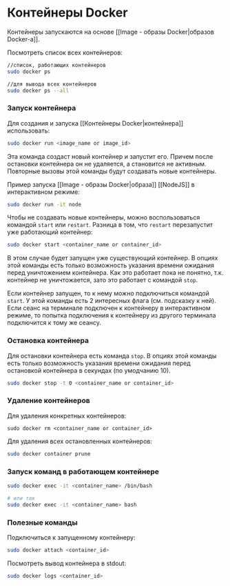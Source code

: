 # Контейнеры Docker

Контейнеры запускаются на основе [[Image - образы Docker|образов  Docker-a]].

Посмотреть список всех контейнеров:
```bash
//список, работающих контейнеров
sudo docker ps

//для вывода всех контейнеров
sudo docker ps --all
```


### Запуск контейнера

Для создания и запуска [[Контейнеры Docker|контейнера]] использовать:
```bash
sudo docker run <image_name or image_id>
```
Эта команда создаст новый контейнер и запустит его. Причем после остановки контейнера он не удаляется, а становится не активным. Повторные вызовы этой команды будут создавать новые контейнеры.

Пример запуска [[Image - образы Docker|образа]] [[NodeJS]] в интерактивном режиме:
```bash
sudo docker run -it node
```

Чтобы не создавать новые контейнеры, можно воспользоваться командой `start` или `restart`. Разница в том, что `restart` перезапустит уже работающий контейнер:

```bash
sudo docker start <container_name or container_id>
```

В этом случае будет запущен уже существующий контейнер. В опциях этой команды есть только возможность указания времени ожидания перед уничтожением контейнера. Как это работает пока не понятно, т.к. контейнер не уничтожается, зато это работает с командой `stop`.

Если контейнер запущен, то к нему можно подключиться командой `start`. У этой команды есть 2 интересных флага (см. подсказку к ней). Если сеанс на терминале подключен к контейнеру в интерактивном режиме, то попытка подключения к контейнеру из другого терминала подключится к тому же сеансу.

### Остановка контейнера

Для остановки контейнера есть команда `stop`. В опциях этой команды есть только возможность указания времени ожидания перед остановкой контейнера в секундах (по умодчанию 10).
```bash
sudo docker stop -t 0 <container_name or container_id>
```

### Удаление контейнеров
Для удаления конкретных контейнеров:
```
sudo docker rm <container_name or container_id>
```

Для удаления всех остановленных контейнеров:
```bash
sudo docker container prune
```

### Запуск команд в работающем контейнере

```bash
sudo docker exec -it <container_name> /bin/bash

# или так
sudo docker exec -it <container_name> bash
```


### Полезные команды

Подключиться к запущенному контейнеру:
```bash
sudo docker attach <container_id>
```

Посмотреть вывод контейнера в stdout:
```bash
sudo docker logs <container_id>
```
